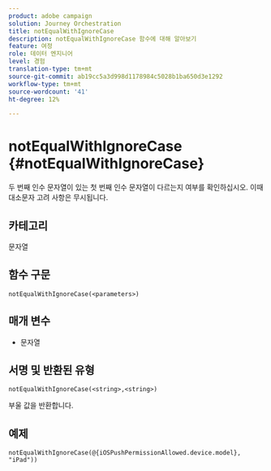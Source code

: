 ```yaml
---
product: adobe campaign
solution: Journey Orchestration
title: notEqualWithIgnoreCase
description: notEqualWithIgnoreCase 함수에 대해 알아보기
feature: 여정
role: 데이터 엔지니어
level: 경험
translation-type: tm+mt
source-git-commit: ab19cc5a3d998d1178984c5028b1ba650d3e1292
workflow-type: tm+mt
source-wordcount: '41'
ht-degree: 12%

---
```



# notEqualWithIgnoreCase {#notEqualWithIgnoreCase}

두 번째 인수 문자열이 있는 첫 번째 인수 문자열이 다르는지 여부를 확인하십시오. 이때 대소문자 고려 사항은 무시됩니다.

## 카테고리

문자열

## 함수 구문

`notEqualWithIgnoreCase(<parameters>)`

## 매개 변수

* 문자열

## 서명 및 반환된 유형

`notEqualWithIgnoreCase(<string>,<string>)`

부울 값을 반환합니다.

## 예제

`notEqualWithIgnoreCase(@{iOSPushPermissionAllowed.device.model}, "iPad"))`

